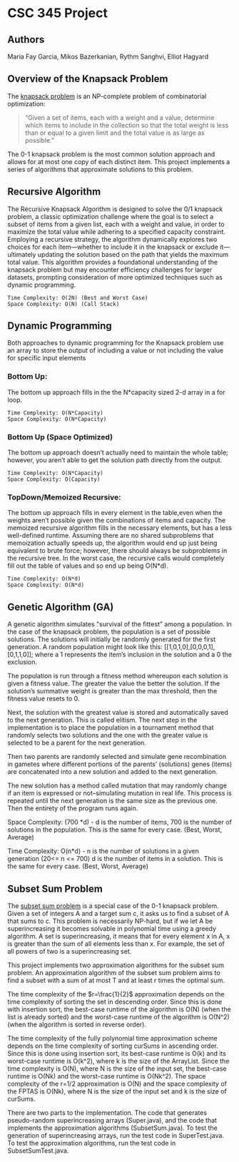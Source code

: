 # CSC 345 Project

## Authors
Maria Fay Garcia, Mikos Bazerkanian, Rythm Sanghvi, Elliot Hagyard

## Overview of the Knapsack Problem

The [knapsack problem](https://en.wikipedia.org/wiki/Knapsack_problem) is an NP-complete problem of combinatorial optimization:

> “Given a set of items, each with a weight and a value, determine
which items to include in the collection so that the total weight
is less than or equal to a given limit and the total value is as
large as possible.”

The 0-1 knapsack problem is the most common solution approach and allows
for at most one copy of each distinct item. This project implements a series
of algorithms that approximate solutions to this problem.

## Recursive Algorithm
The Recursive Knapsack Algorithm is designed to solve the 0/1 knapsack problem,
a classic optimization challenge where the goal is to select a subset of items from
a given list, each with a weight and value, in order to maximize the total value
while adhering to a specified capacity constraint. Employing a recursive strategy,
the algorithm dynamically explores two choices for each item—whether to include it
in the knapsack or exclude it—ultimately updating the solution based on the path
that yields the maximum total value. This algorithm provides a foundational
understanding of the knapsack problem but may encounter efficiency challenges
for larger datasets, prompting consideration of more optimized techniques such
as dynamic programming.

    Time Complexity: O(2N) (Best and Worst Case)
    Space Complexity: O(N) (Call Stack)

## Dynamic Programming
Both approaches to dynamic programming for the Knapsack problem use an
array to store the output of including a value or not including the value for
specific input elements 

### Bottom Up: 
The bottom up approach fills in the the N*capacity sized 2-d array in a for loop.

    Time Complexity: O(N*Capacity)
    Space Complexity: O(N*Capacity)

### Bottom Up (Space Optimized)
The bottom up approach doesn’t actually need to maintain the whole table; however,
you aren’t able to get the solution path directly from the output.

    Time Complexity: O(N*Capacity)
    Space Complexity: O(Capacity)

### TopDown/Memoized Recursive:
The bottom up approach fills in every element in the table,even when the
 weights aren’t possible given the combinations of items and capacity.
The memoized recursive algorithm fills in the necessary elements, but has
a less well-defined runtime. Assuming there are no shared subproblems that
memoization actually speeds up, the algorithm would end up just being equivalent
to brute force; however, there should always be subproblems in the recursive tree.
In the worst case, the recursive calls would completely fill out the table of
values and so end up being O(N*d).

    Time Complexity: O(N*d)
    Space Complexity: O(N*d)

## Genetic Algorithm (GA)
A genetic algorithm simulates "survival of the fittest" among a population.
In the case of the knapsack problem, the population is a set of possible solutions.
The solutions will initially be randomly generated for the first generation. A
random population might look like this: [[1,0,1,0],[0,0,0,1], [0,1,1,0]]; where
a 1 represents the item’s inclusion in the solution and a 0 the exclusion.

The population is run through a fitness method whereupon each solution is
given a fitness value. The greater the value the better the solution. If
the solution’s summative weight is greater than the max threshold,
then the fitness value resets to 0.

Next, the solution with the greatest value is stored and automatically saved
to the next generation. This is called elitism. The next step in the implementation
is to place the population in a tournament method that randomly selects two
solutions and the one with the greater value is selected to be a parent for
the next generation.

Then two parents are randomly selected and simulate gene recombination
in gametes where different portions of the parents’ (solutions) genes
(items) are concatenated into a new solution and added to the next generation.

The new solution has a method called mutation that may randomly change if an
item is expressed or not–simulating mutation in real life. This process is
repeated until the next generation is the same size as the previous one.
Then the entirety of the program runs again.

Space Complexity: (700 *d) - d is the number of items, 700 is the number of
solutions in the population. This is the same for every case. (Best, Worst, Average)

Time Complexity: O(n*d) - n is the number of solutions in a given
generation (20<= n <= 700) d is the number of items in a solution.
This is the same for every case. (Best, Worst, Average)

## Subset Sum Problem
The [subset sum problem](https://en.wikipedia.org/wiki/Subset_sum_problem#Simple_1/2-approximation)
is a special case of the 0-1 knapsack problem. Given a set of integers A and a
target sum c, it asks us to find a subset of A that sums to c. This problem
is necessarily NP-hard, but if we let A be superincreasing it becomes solvable
in polynomial time using a greedy algorithm. A set is superincreasing, it means
that for every element x in A, x is greater than the sum of all elements less than x.
For example, the set of all powers of two is a superincreasing set.

This project implements two approximation algorithms for the subset sum problem.
An approximation algorithm of the subset sum problem aims to find a subset with
a sum of at most T and at least r times the optimal sum.

The time complexity of the $r=\frac{1}{2}$ approximation depends on the time complexity of
sorting the set in descending order. Since this is done with insertion sort, the
best-case runtime of the algorithm is O(N) (when the list is already sorted) and
the worst-case runtime of the algorithm is O(N^2) (when the algorithm is sorted
in reverse order).

The time complexity of the fully polynomial time approximation scheme depends
on the time complexity of sorting curSums in ascending order. Since this is
done using insertion sort, its best-case runtime is O(k) and its worst-case
runtime is O(k^2), where  k is the size of the ArrayList. Since the time
complexity is O(N), where N is the size of the input set, the best-case
runtime is O(Nk) and the worst-case runtime is O(Nk^2). The space complexity
of the r=1/2 approximation is O(N) and the space complexity of the FPTAS is O(Nk),
where N is the size of the input set and k is the size of curSums.

There are two parts to the implementation. The code that generates pseudo-random
superincreasing arrays (Super.java), and the code that implements the approximation
algorithms (SubsetSum.java). To test the generation of superincreasing arrays, run
the test code in SuperTest.java. To test the approximation algorithms, run the
test code in SubsetSumTest.java. 




